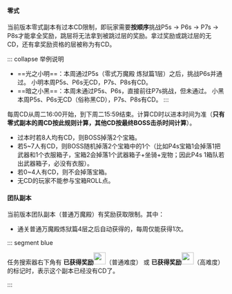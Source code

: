 #### 零式

当前版本零式副本有过本CD限制，即玩家需要**按顺序**挑战P5s → P6s → P7s → P8s才能拿全奖励，跳层将无法拿到被跳过层的奖励。拿过奖励或跳过层的无CD，还有拿奖励资格的层被称为有CD。

::: collapse 举例说明
- ==光之小明==：本周通过P5s（零式万魔殿 炼狱篇1层）之后，挑战P6s并通过。
小明本周P5s、P6s无CD，P7s、P8s有CD。
- ==暗之小黑==：本周未通过P5s、P6s，直接前往P7s挑战，但未通过。
小黑本周P5s、P6s无CD（俗称黑CD），P7s、P8s有CD。
:::

每周CD从周二<i class="xiv local-time-chs"></i>16:00开始，到下周二<i class="xiv local-time-chs"></i>15:59结束。计算CD时以进本时间为准（**只有零式副本的周CD按此规则计算，其他CD按最终BOSS击杀时间计算**）。

- 过本时若8人均有CD，则BOSS掉落2个宝箱。
- 若5~7人有CD，则BOSS随机掉落2个宝箱中的1个（比如P4s宝箱1会掉落1把武器和1个衣服箱子，宝箱2会掉落1个武器箱子+坐骑+宠物；因此P4s 1箱队若出武器箱子，必没有衣服）。
- 若0~4人有CD，则不会掉落宝箱。
- 无CD的玩家不能参与宝箱ROLL点。

#### 团队副本

当前版本团队副本（普通万魔殿）有奖励获取限制。其中：
* 通关普通万魔殿炼狱篇4层之后自动获得的<item name="腐朽的炼净长剑" />，每周仅能获得1次。
<!--* 灿烂神域阿格莱亚中，每周仅允许获得1件装备（如果因背包已满等情况，获取到的装备并未进入包中，仍会被视为已获取）；通关后自动获得的<item name="神域古钱" />，每周仅能获得1次。-->

::: segment blue
 
任务搜索器右下角有 **已获得奖励**<img src="/images/icons/reward1.png" class="no-zoom sm-icon" style="width:2em;" />（普通难度） 或 **已获得奖励**<img src="/images/icons/reward2.png"  class="no-zoom sm-icon" style="width:2em;" />（高难度） 的标记时，表示这个副本已经没有CD了。

:::
